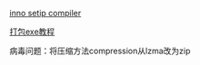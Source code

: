 
[inno setip compiler](https://jrsoftware.org/isdl.php)

[打包exe教程](https://blog.csdn.net/weixin_44027937/article/details/113408777)

病毒问题：将压缩方法compression从lzma改为zip